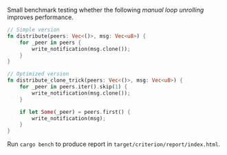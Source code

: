 Small benchmark testing whether the following *manual loop unrolling* improves
performance.

```rust
// Simple version
fn distribute(peers: Vec<()>, msg: Vec<u8>) {
    for _peer in peers {
        write_notification(msg.clone());
    }
}

// Optimized version
fn distribute_clone_trick(peers: Vec<()>, msg: Vec<u8>) {
    for _peer in peers.iter().skip(1) {
        write_notification(msg.clone());
    }

    if let Some(_peer) = peers.first() {
        write_notification(msg);
    }
}
```

Run `cargo bench` to produce report in `target/criterion/report/index.html`.
